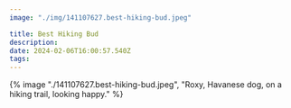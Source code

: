 ```yaml
---
image: "./img/141107627.best-hiking-bud.jpeg"

title: Best Hiking Bud
description: 
date: 2024-02-06T16:00:57.540Z
tags: 
---
```

{% image "./141107627.best-hiking-bud.jpeg", "Roxy, Havanese dog, on a hiking trail, looking happy." %}